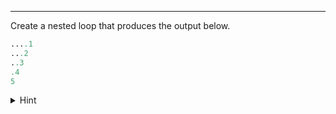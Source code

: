 ----------
Create a nested loop that produces the output below.

```python
....1
...2
..3
.4
5
```

<details><summary>Hint</summary>As you move down the output, the numerical value increases, but the number of `.` decreases. Also, use `end=''` with your `print` statements so you don't automatically add a newline character.

[Code Visualizer](open_tutor code/loops/exercise-5.py)
{Try it}(python3 code/loops/exercise-5.py)

{Check It!|assessment}(test-1602144414)
